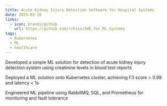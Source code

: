 ```yaml
---
title: Acute Kidney Injury Detection Software for Hospital Systems
date: 2025-03-18
links:
  - icon: brands/github
    url: https://github.com/rchiso/SWE_for_ML_Systems
tags:
  - Kubernetes
  - ML
  - healthcare
---
```


Developed a simple ML solution for detection of acute kidney injury detection system using creatinine levels in blood test reports

Deployed a ML solution onto Kubernetes cluster, achieving F3 score > 0.98 and latency < 1s 

Engineered ML pipeline using RabbitMQ, SQL, and Prometheus for monitoring and fault tolerance 

<!--more-->

